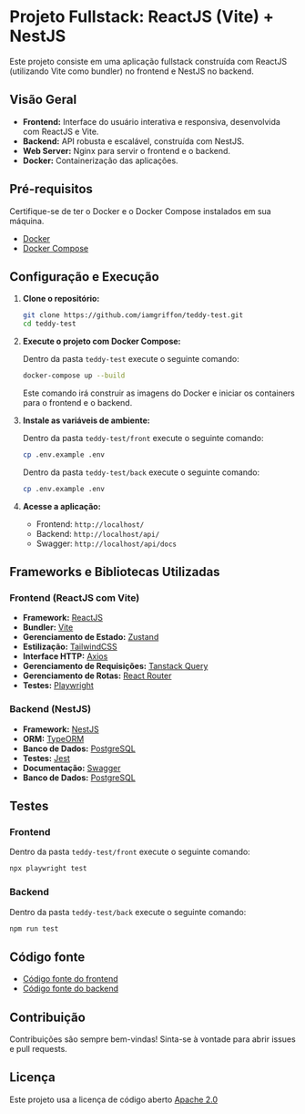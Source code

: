 # Projeto Fullstack: ReactJS (Vite) + NestJS

Este projeto consiste em uma aplicação fullstack construída com ReactJS (utilizando Vite como bundler) no frontend e NestJS no backend.

## Visão Geral

-   **Frontend:** Interface do usuário interativa e responsiva, desenvolvida com ReactJS e Vite.
-   **Backend:** API robusta e escalável, construída com NestJS.
-   **Web Server:** Nginx para servir o frontend e o backend.
-   **Docker:** Containerização das aplicações.

## Pré-requisitos

Certifique-se de ter o Docker e o Docker Compose instalados em sua máquina.

-   [Docker](https://www.docker.com/)
-   [Docker Compose](https://docs.docker.com/compose/)

## Configuração e Execução

1.  **Clone o repositório:**

    ```bash
    git clone https://github.com/iamgriffon/teddy-test.git
    cd teddy-test
    ```

2.  **Execute o projeto com Docker Compose:**

    Dentro da pasta `teddy-test` execute o seguinte comando:

    ```bash
    docker-compose up --build
    ```

    Este comando irá construir as imagens do Docker e iniciar os containers para o frontend e o backend.

3. **Instale as variáveis de ambiente:**

    Dentro da pasta `teddy-test/front` execute o seguinte comando:

    ```bash
    cp .env.example .env
    ```

    Dentro da pasta `teddy-test/back` execute o seguinte comando:

    ```bash
    cp .env.example .env
    ```

4.  **Acesse a aplicação:**

    -   Frontend: `http://localhost/`
    -   Backend: `http://localhost/api/`
    -   Swagger: `http://localhost/api/docs`

## Frameworks e Bibliotecas Utilizadas

### Frontend (ReactJS com Vite)

-   **Framework:** [ReactJS](https://reactjs.org/)
-   **Bundler:** [Vite](https://vitejs.dev/)
-   **Gerenciamento de Estado:** [Zustand](https://zustand.docs.pmnd.rs/)
-   **Estilização:** [TailwindCSS](https://tailwindcss.com/)
-   **Interface HTTP:** [Axios](https://axios-http.com/)
-   **Gerenciamento de Requisições:** [Tanstack Query](https://tanstack.com/query/latest/docs/framework/react/react-native/overview)
-   **Gerenciamento de Rotas:** [React Router](https://reactrouter.com/)
-   **Testes:** [Playwright](https://playwright.dev/)


### Backend (NestJS)

-   **Framework:** [NestJS](https://nestjs.com/)
-   **ORM:** [TypeORM](https://typeorm.io/)
-   **Banco de Dados:** [PostgreSQL](https://www.postgresql.org/)
-   **Testes:** [Jest](https://jestjs.io/)
-   **Documentação:** [Swagger](https://swagger.io/)
-   **Banco de Dados:** [PostgreSQL](https://www.postgresql.org/)

## Testes

### Frontend

Dentro da pasta `teddy-test/front` execute o seguinte comando:

```bash
npx playwright test
```

### Backend

Dentro da pasta `teddy-test/back` execute o seguinte comando:

```bash
npm run test
```
## Código fonte

-  [Código fonte do frontend](https://github.com/iamgriffon/teddy-test/tree/main/front)
-  [Código fonte do backend](https://github.com/iamgriffon/teddy-test/tree/main/back)

## Contribuição

Contribuições são sempre bem-vindas! Sinta-se à vontade para abrir issues e pull requests.

## Licença

Este projeto usa a licença de código aberto [Apache 2.0](LICENSE)
